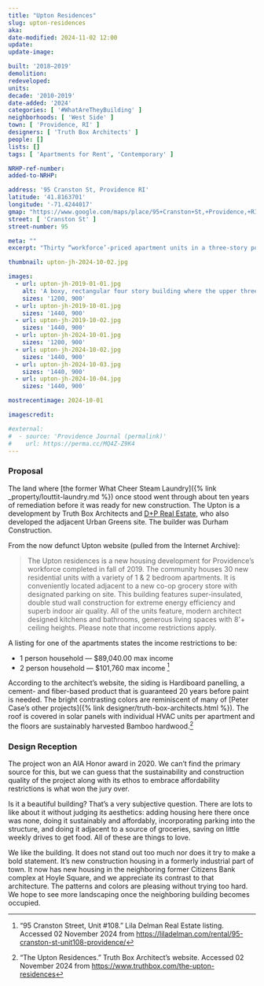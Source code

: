 ```yaml
---
title: "Upton Residences"
slug: upton-residences
aka:
date-modified: 2024-11-02 12:00
update:
update-image:

built: '2018–2019'
demolition:
redeveloped:
units:
decade: '2010-2019'
date-added: '2024'
categories: [ '#WhatAreTheyBuilding' ]
neighborhoods: [ 'West Side' ]
town: [ 'Providence, RI' ]
designers: [ 'Truth Box Architects' ]
people: []
lists: []
tags: [ 'Apartments for Rent', 'Contemporary' ]

NRHP-ref-number:
added-to-NRHP:

address: '95 Cranston St, Providence RI'
latitude: '41.8163701'
longitude: '-71.4244017'
gmap: "https://www.google.com/maps/place/95+Cranston+St,+Providence,+RI+02907/@41.8163701,-71.4244017,17z/data=!4m6!3m5!1s0x89e44576ae40f7d1:0xa87bca4152bd3f10!8m2!3d41.8163701!4d-71.4244042!16s%2Fg%2F11fnx1sghh?entry=ttu&g_ep=EgoyMDI0MTAyOS4wIKXMDSoASAFQAw%3D%3D"
street: [ 'Cranston St' ]
street-number: 95

meta: ""
excerpt: "Thirty “workforce’-priced apartment units in a three-story podium building occupying long vacant space on the West Side"

thumbnail: upton-jh-2024-10-02.jpg

images:
  - url: upton-jh-2019-01-01.jpg
    alt: 'A boxy, rectangular four story building where the upper three floors are residential and the lower flow is a mix of parking and community space. The siding is dark blue and bright orange, arranged in rectangles and shallow cut-outs that add interest to the planes of the structure.'
    sizes: '1200, 900'
  - url: upton-jh-2019-10-01.jpg
    sizes: '1440, 900'
  - url: upton-jh-2019-10-02.jpg
    sizes: '1440, 900'
  - url: upton-jh-2024-10-01.jpg
    sizes: '1200, 900'
  - url: upton-jh-2024-10-02.jpg
    sizes: '1440, 900'
  - url: upton-jh-2024-10-03.jpg
    sizes: '1440, 900'
  - url: upton-jh-2024-10-04.jpg
    sizes: '1440, 900'

mostrecentimage: 2024-10-01

imagescredit:

#external:
#  - source: 'Providence Journal (permalink)'
#    url: https://perma.cc/MQ4Z-Z9K4
---
```


### Proposal

The land where [the former What Cheer Steam Laundry]({% link _property/louttit-laundry.md %}) once stood went through about ten years of remediation before it was ready for new construction. The Upton is a development by Truth Box Architects and [D+P Real Estate](http://www.durhampolak.com), who also developed the adjacent Urban Greens site. The builder was Durham Construction.

From the now defunct Upton website (pulled from the Internet Archive):

> The Upton residences is a new housing development for Providence’s workforce completed in fall of 2019. The community houses 30 new residential units with a variety of 1 & 2 bedroom apartments. It is conveniently located adjacent to a new co-op grocery store with designated parking on site.  This building features super-insulated, double stud wall construction for extreme energy efficiency and superb indoor air quality. All of the units feature, modern architect designed kitchens and bathrooms, generous living spaces with 8'+ ceiling heights. Please note that income restrictions apply.

A listing for one of the apartments states the income restrictions to be:

+ 1 person household — $89,040.00 max income
+ 2 person household — $101,760 max income [^1]

[^1]: “95 Cranston Street, Unit #108.” Lila Delman Real Estate listing. Accessed 02 November 2024 from https://liladelman.com/rental/95-cranston-st-unit108-providence/

According to the architect’s website, the siding is Hardiboard panelling, a cement- and fiber-based product that is guaranteed 20 years before paint is needed. The bright contrasting colors are reminiscent of many of [Peter Case’s other projects]({% link designer/truth-box-architects.html %}). The roof is covered in solar panels with individual HVAC units per apartment and the floors are sustainably harvested Bamboo hardwood.[^2]

[^2]: “The Upton Residences.” Truth Box Architect’s website. Accessed 02 November 2024 from https://www.truthbox.com/the-upton-residences


### Design Reception

The project won an AIA Honor award in 2020. We can’t find the primary source for this, but we can guess that the sustainability and construction quality of the project along with its ethos to embrace affordability restrictions is what won the jury over.

Is it a beautiful building? That’s a very subjective question. There are lots to like about it without judging its aesthetics: adding housing here there once was none, doing it sustainably and affordably, incorporating parking into the structure, and doing it adjacent to a source of groceries, saving on little weekly drives to get food. All of these are things to love.

We like the building. It does not stand out too much nor does it try to make a bold statement. It’s new construction housing in a formerly industrial part of town. It now has new housing in the neighboring former Citizens Bank complex at Hoyle Square, and we appreciate its contrast to that architecture. The patterns and colors are pleasing without trying too hard. We hope to see more landscaping once the neighboring building becomes occupied.
